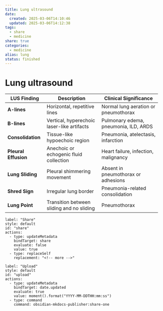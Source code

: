 ```yaml
---
title: Lung ultrasound
date:
  created: 2025-03-06T14:10:46
  updated: 2025-03-06T14:12:38
tags:
  - share
  - medicine
share: true
categories:
  - medicine
alias: lung
status: finished
---
```

# Lung ultrasound  
  
| **LUS Finding**   | **Description** | **Clinical Significance** |  
|-------------------|---------------|--------------------------|  
| **A-lines** | Horizontal, repetitive lines | Normal lung aeration or pneumothorax |  
| **B-lines** | Vertical, hyperechoic laser-like artifacts | Pulmonary edema, pneumonia, ILD, ARDS |  
| **Consolidation** | Tissue-like hypoechoic region | Pneumonia, atelectasis, infarction |  
| **Pleural Effusion** | Anechoic or echogenic fluid collection | Heart failure, infection, malignancy |  
| **Lung Sliding** | Pleural shimmering movement | Absent in pneumothorax or adhesions |  
| **Shred Sign** | Irregular lung border | Pneumonia-related consolidation |  
| **Lung Point** | Transition between sliding and no sliding | Pneumothorax |  
  
```meta-bind-button  
label: "Share"  
style: default  
id: "share"  
actions:  
  - type: updateMetadata  
    bindTarget: share  
    evaluate: false  
    value: true  
  - type: replaceSelf  
    replacement: "<!-- more -->"  
```  
  
```meta-bind-button  
label: "Upload"  
style: default  
id: "upload"  
actions:  
  - type: updateMetadata  
    bindTarget: date.updated  
    evaluate: true  
    value: moment().format("YYYY-MM-DDTHH:mm:ss")  
  - type: command  
    command: obsidian-mkdocs-publisher:share-one  
```
